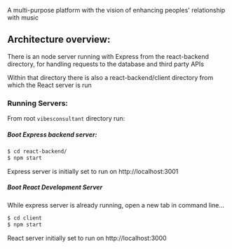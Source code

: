 A multi-purpose platform with the vision of enhancing peoples' relationship with music

Architecture overview:
---

There is an node server running with Express from the react-backend directory, for handling requests to the database and third party APIs

Within that directory there is also a react-backend/client directory from which the React server is run

### Running Servers:

From root ```vibesconsultant``` directory run:

##### Boot Express backend server:
``` bash
$ cd react-backend/
$ npm start
```
Express server is initially set to run on http://localhost:3001

##### Boot React Development Server
While express server is already running, open a new tab in command line...
``` bash
$ cd client
$ npm start
```
React server initially set to run on http://localhost:3000
